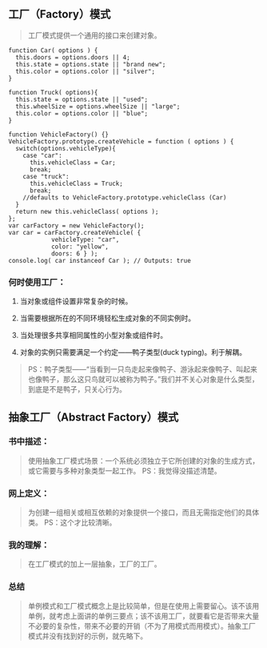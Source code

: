 ## 工厂（Factory）模式   

> 工厂模式提供一个通用的接口来创建对象。    

```
function Car( options ) {
  this.doors = options.doors || 4;
  this.state = options.state || "brand new";
  this.color = options.color || "silver";
}
 
function Truck( options){
  this.state = options.state || "used";
  this.wheelSize = options.wheelSize || "large";
  this.color = options.color || "blue";
}
 
function VehicleFactory() {}
VehicleFactory.prototype.createVehicle = function ( options ) {
  switch(options.vehicleType){
    case "car":
      this.vehicleClass = Car;
      break;
    case "truck":
      this.vehicleClass = Truck;
      break;
    //defaults to VehicleFactory.prototype.vehicleClass (Car)
  }
  return new this.vehicleClass( options );
};
var carFactory = new VehicleFactory();
var car = carFactory.createVehicle( {
            vehicleType: "car",
            color: "yellow",
            doors: 6 } );
console.log( car instanceof Car ); // Outputs: true
```   

### 何时使用工厂：   

1. 当对象或组件设置非常复杂的时候。

2. 当需要根据所在的不同环境轻松生成对象的不同实例时。

3. 当处理很多共享相同属性的小型对象或组件时。

4. 对象的实例只需要满足一个约定——鸭子类型(duck typing)。利于解耦。   

> PS：鸭子类型——“当看到一只鸟走起来像鸭子、游泳起来像鸭子、叫起来也像鸭子，那么这只鸟就可以被称为鸭子。”我们并不关心对象是什么类型，到底是不是鸭子，只关心行为。   

## 抽象工厂（Abstract Factory）模式    

### 书中描述：   
> 使用抽象工厂模式场景：一个系统必须独立于它所创建的对象的生成方式，或它需要与多种对象类型一起工作。
PS：我觉得没描述清楚。

### 网上定义：    
> 为创建一组相关或相互依赖的对象提供一个接口，而且无需指定他们的具体类。
PS：这个才比较清晰。

### 我的理解：    
> 在工厂模式的加上一层抽象，工厂的工厂。  

### 总结     
> 单例模式和工厂模式概念上是比较简单，但是在使用上需要留心。该不该用单例，就考虑上面讲的单例三要点；该不该用工厂，就要看它是否带来大量不必要的复杂性，带来不必要的开销（不为了用模式而用模式）。抽象工厂模式并没有找到好的示例，就先略下。
